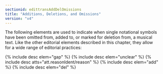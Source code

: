 ```yaml
---
sectionid: edittransAddDelOmissions
title: "Additions, Deletions, and Omissions"
version: "v4"
---
```


The following elements are used to indicate when single notational symbols have been omitted from, added to, or marked for deletion from, a musical text. Like the other editorial elements described in this chapter, they allow for a wide range of editorial practices:

{% include desc elem="gap" %}
{% include desc elem="unclear" %}
{% include desc atts="att.reasonIdent/reason" %}
{% include desc elem="add" %}
{% include desc elem="del" %}
